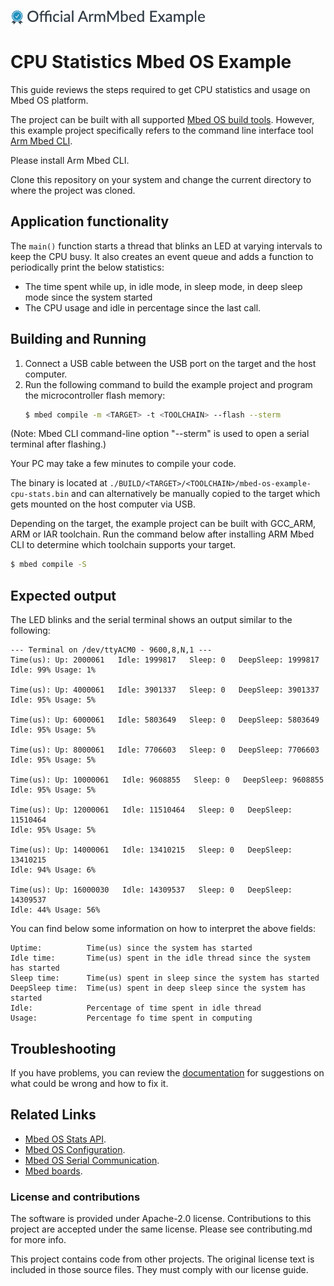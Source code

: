 ![](./resources/official_armmbed_example_badge.png)
# CPU Statistics Mbed OS Example

This guide reviews the steps required to get CPU statistics and usage on Mbed OS platform.

The project can be built with all supported [Mbed OS build tools](https://os.mbed.com/docs/mbed-os/latest/tools/index.html). However, this example project specifically refers to the command line interface tool [Arm Mbed CLI](https://github.com/ARMmbed/mbed-cli#installing-mbed-cli).

Please install Arm Mbed CLI.

Clone this repository on your system and change the current directory to where the project was cloned.

## Application functionality

The `main()` function starts a thread that blinks an LED at varying intervals to keep the CPU busy. It also creates an event queue and adds a function to periodically print the below statistics:
   - The time spent while up, in idle mode, in sleep mode, in deep sleep mode since the system started
   - The CPU usage and idle in percentage since the last call.

## Building and Running

1. Connect a USB cable between the USB port on the target and the host computer.
2. Run the following command to build the example project and program the microcontroller flash memory:
    ```bash
    $ mbed compile -m <TARGET> -t <TOOLCHAIN> --flash --sterm
    ```
(Note: Mbed CLI command-line option "--sterm" is used to open a serial terminal after flashing.)

Your PC may take a few minutes to compile your code.

The binary is located at `./BUILD/<TARGET>/<TOOLCHAIN>/mbed-os-example-cpu-stats.bin` and can alternatively be manually copied to the target which gets mounted on the host computer via USB.

Depending on the target, the example project can be built with GCC_ARM, ARM or IAR toolchain. Run the command below after installing ARM Mbed CLI to determine which toolchain supports your target.

```bash
$ mbed compile -S
```

## Expected output
The LED blinks and the serial terminal shows an output similar to the following:
```
--- Terminal on /dev/ttyACM0 - 9600,8,N,1 ---
Time(us): Up: 2000061   Idle: 1999817   Sleep: 0   DeepSleep: 1999817
Idle: 99% Usage: 1%

Time(us): Up: 4000061   Idle: 3901337   Sleep: 0   DeepSleep: 3901337
Idle: 95% Usage: 5%

Time(us): Up: 6000061   Idle: 5803649   Sleep: 0   DeepSleep: 5803649
Idle: 95% Usage: 5%

Time(us): Up: 8000061   Idle: 7706603   Sleep: 0   DeepSleep: 7706603
Idle: 95% Usage: 5%

Time(us): Up: 10000061   Idle: 9608855   Sleep: 0   DeepSleep: 9608855
Idle: 95% Usage: 5%

Time(us): Up: 12000061   Idle: 11510464   Sleep: 0   DeepSleep: 11510464
Idle: 95% Usage: 5%

Time(us): Up: 14000061   Idle: 13410215   Sleep: 0   DeepSleep: 13410215
Idle: 94% Usage: 6%

Time(us): Up: 16000030   Idle: 14309537   Sleep: 0   DeepSleep: 14309537
Idle: 44% Usage: 56%
```

You can find below some information on how to interpret the above fields:
```
Uptime:          Time(us) since the system has started
Idle time:       Time(us) spent in the idle thread since the system has started
Sleep time:      Time(us) spent in sleep since the system has started
DeepSleep time:  Time(us) spent in deep sleep since the system has started
Idle:            Percentage of time spent in idle thread
Usage:           Percentage fo time spent in computing
```
## Troubleshooting
If you have problems, you can review the [documentation](https://os.mbed.com/docs/latest/tutorials/debugging.html) for suggestions on what could be wrong and how to fix it.

## Related Links

* [Mbed OS Stats API](https://os.mbed.com/docs/latest/apis/mbed-statistics.html).
* [Mbed OS Configuration](https://os.mbed.com/docs/latest/reference/configuration.html).
* [Mbed OS Serial Communication](https://os.mbed.com/docs/latest/tutorials/serial-communication.html).
* [Mbed boards](https://os.mbed.com/platforms/).

### License and contributions
The software is provided under Apache-2.0 license. Contributions to this project are accepted under the same license. Please see contributing.md for more info.

This project contains code from other projects. The original license text is included in those source files. They must comply with our license guide.

